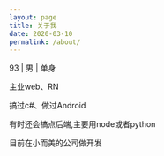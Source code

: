```yaml
---
layout: page
title: 关于我
date: 2020-03-10
permalink: /about/
---
```


<p>93 | 男 | 单身</p>
<p>主业web、RN</p>
<p>搞过c#、做过Android</p>
<p>有时还会搞点后端,主要用node或者python</p>
<p>目前在小而美的公司做开发</p>
